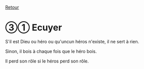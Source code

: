 [Retour](../..)

# ③① Ecuyer
S'il est Dieu ou héro ou qu'uncun héros n'existe, il ne sert à rien.

Sinon, il bois à chaque fois que le héro bois.

Il perd son rôle si le héros perd son rôle.
